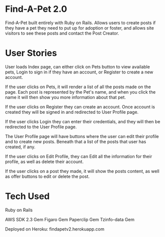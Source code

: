 # Find-A-Pet 2.0

Find-A-Pet built entirely with Ruby on Rails.  Allows users to create posts if they have a pet they need to put up for adoption or foster, and allows site visitors to see these posts and contact the Post Creator.

# User Stories
User loads Index page, can either click on Pets button to view available pets, Login to sign in if they have an account, or Register to create a new account.  

If the user clicks on Pets, it will render a list of all the posts made on the page.  Each post is represented by the Pet's name, and when you click the name it will then show you more information about that pet.

If the user clicks on Register they can create an account.  Once account is created they will be signed in and redirected to User Profile page.

If the user clicks Login they can enter their credentials, and they will then be redirected to the User Profile page.

The User Profile page will have buttons where the user can edit their profile and to create new posts.  Beneath that a list of the posts that user has created, if any.  

If the user clicks on Edit Profile, they can Edit all the information for their profile, as well as delete their account.

If the user clicks on a post they made, it will show the posts content, as well as offer buttons to edit or delete the post.

# Tech Used
Ruby on Rails

AWS SDK 2.3 Gem
Figaro Gem
Paperclip Gem
Tzinfo-data Gem

Deployed on Heroku:  findapetv2.herokuapp.com